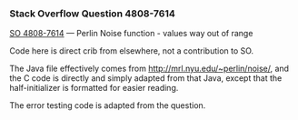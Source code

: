 ### Stack Overflow Question 4808-7614

[SO 4808-7614](https://stackoverflow.com/q/48087614) &mdash;
Perlin Noise function - values way out of range

Code here is direct crib from elsewhere, not a contribution to SO.

The Java file effectively comes from http://mrl.nyu.edu/~perlin/noise/,
and the C code is directly and simply adapted from that Java, except that
the half-initializer is formatted for easier reading.

The error testing code is adapted from the question.

